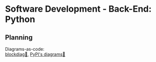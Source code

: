 # Software Development - Back-End: Python

## Planning

Diagrams-as-code:  
[blockdiag🐍](http://blockdiag.com/en/),
[PyPI's diagrams🐍](https://pypi.org/project/diagrams/)